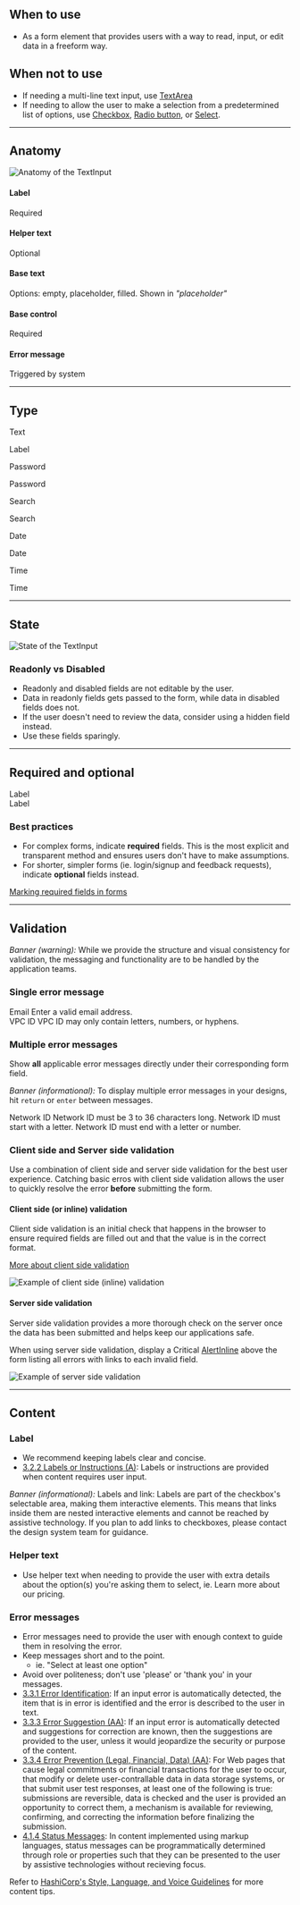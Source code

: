 ## When to use

- As a form element that provides users with a way to read, input, or edit data in a freeform way.

## When not to use

- If needing a multi-line text input, use [TextArea](/components/form/textarea/overview)
- If needing to allow the user to make a selection from a predetermined list of options, use [Checkbox](/components/form/checkbox/overview), [Radio button](/components/form/radio/overview), or [Select](/components/form/select/overview).

---

## Anatomy

![Anatomy of the TextInput](/assets/components/form/text-input/text_input-anatomy.png)

#### Label

Required

#### Helper text

Optional

#### Base text

Options: empty, placeholder, filled. Shown in _"placeholder"_

#### Base control

Required

#### Error message

Triggered by system

---

## Type

Text

<section>
    <Hds::Form::TextInput::Field @type="text" placeholder="Placeholder" @width="300px" as |F|>
    <F.Label>Label</F.Label>
  </Hds::Form::TextInput::Field>
</section>

Password

<section>
    <Hds::Form::TextInput::Field @type="password" placeholder="Password" @value="password" @width="300px" as |F|>
    <F.Label>Password</F.Label>
  </Hds::Form::TextInput::Field>
</section>

Search

<section>
    <Hds::Form::TextInput::Field @type="search" placeholder="Search" @width="300px" as |F|>
    <F.Label>Search</F.Label>
  </Hds::Form::TextInput::Field>
</section>

Date

<section>
    <Hds::Form::TextInput::Field @type="date" placeholder="mm/dd/yy" @width="150px" as |F|>
    <F.Label>Date</F.Label>
  </Hds::Form::TextInput::Field>
</section>

Time

<section>
    <Hds::Form::TextInput::Field @type="time" placeholder="--:-- --" @width="150px" as |F|>
    <F.Label>Time</F.Label>
  </Hds::Form::TextInput::Field>
</section>

---

## State

![State of the TextInput](/assets/components/form/text-input/text_input-states.png)

### Readonly vs Disabled

- Readonly and disabled fields are not editable by the user.
- Data in readonly fields gets passed to the form, while data in disabled fields does not.
- If the user doesn't need to review the data, consider using a hidden field instead.
- Use these fields sparingly.

---

## Required and optional

<section>
  <Hds::Form::TextInput::Field @type="text" @isRequired={{true}} @width="300px" as |F|>
    <F.Label>Label</F.Label>
  </Hds::Form::TextInput::Field>
</section>

<section>
  <Hds::Form::TextInput::Field @type="text" @isOptional={{true}} @width="300px" as |F|>
    <F.Label>Label</F.Label>
  </Hds::Form::TextInput::Field>
</section>

### Best practices

- For complex forms, indicate **required** fields. This is the most explicit and transparent method and ensures users don't have to make assumptions.
- For shorter, simpler forms (ie. login/signup and feedback requests), indicate **optional** fields instead.

[Marking required fields in forms](https://www.nngroup.com/articles/required-fields/)

---

## Validation

_Banner (warning):_ While we provide the structure and visual consistency for validation, the messaging and functionality are to be handled by the application teams.

### Single error message

<section>
  <Hds::Form::TextInput::Field @value="janedoe@emailcom" @isInvalid={{true}} @width="300px" as |F|>
    <F.Label>Email</F.Label>
    <F.Error>Enter a valid email address.</F.Error>
  </Hds::Form::TextInput::Field>
</section>

<section>
  <Hds::Form::TextInput::Field @value="5&3y" @isInvalid={{true}} @width="300px" as |F|>
    <F.Label>VPC ID</F.Label>
    <F.Error>VPC ID may only contain letters, numbers, or hyphens.</F.Error>
  </Hds::Form::TextInput::Field>
</section>

### Multiple error messages

Show **all** applicable error messages directly under their corresponding form field.

_Banner (informational):_ To display multiple error messages in your designs, hit `return` or `enter` between messages.

<section>
  <Hds::Form::TextInput::Field @value="1-" @isInvalid={{true}} @width="300px" as |F|>
    <F.Label>Network ID</F.Label>
    <F.Error as |E|>
      <E.Message>Network ID must be 3 to 36 characters long.</E.Message>
      <E.Message>Network ID must start with a letter.</E.Message>
      <E.Message>Network ID must end with a letter or number.</E.Message>
    </F.Error>
  </Hds::Form::TextInput::Field>
</section>

### Client side and Server side validation

Use a combination of client side and server side validation for the best user experience. Catching basic erros with client side validation allows the user to quickly resolve the error **before** submitting the form.

#### Client side (or inline) validation

Client side validation is an initial check that happens in the browser to ensure required fields are filled out and that the value is in the correct format.

[More about client side validation](https://developer.mozilla.org/en-US/docs/Learn/Forms/Form_validation)

![Example of client side (inline) validation](/assets/components/general/validation-client_side.png)

#### Server side validation

Server side validation provides a more thorough check on the server once the data has been submitted and helps keep our applications safe.

When using server side validation, display a Critical [AlertInline](/components/alerts/overview) above the form listing all errors with links to each invalid field.

![Example of server side validation](/assets/components/general/validation-server_side.png)

---

## Content

### Label

- We recommend keeping labels clear and concise.
- [3.2.2 Labels or Instructions (A)](https://www.w3.org/WAI/WCAG21/Understanding/labels-or-instructions.html): Labels or instructions are provided when content requires user input.

_Banner (informational):_ Labels and link: Labels are part of the checkbox's selectable area, making them interactive elements. This means that links inside them are nested interactive elements and cannot be reached by assistive technology. If you plan to add links to checkboxes, please contact the design system team for guidance.

### Helper text

- Use helper text when needing to provide the user with extra details about the option(s) you're asking them to select, ie. Learn more about our pricing.

### Error messages

- Error messages need to provide the user with enough context to guide them in resolving the error.
- Keep messages short and to the point.
  - ie. "Select at least one option"
- Avoid over politeness; don't use 'please' or 'thank you' in your messages.
- [3.3.1 Error Identification](https://www.w3.org/WAI/WCAG21/Understanding/error-identification.html): If an input error is automatically detected, the item that is in error is identified and the error is described to the user in text.
- [3.3.3 Error Suggestion (AA)](https://www.w3.org/WAI/WCAG21/Understanding/error-suggestion.html): If an input error is automatically detected and suggestions for correction are known, then the suggestions are provided to the user, unless it would jeopardize the security or purpose of the content.
- [3.3.4 Error Prevention (Legal, Financial, Data) (AA)](https://www.w3.org/WAI/WCAG21/Understanding/error-prevention-legal-financial-data.html): For Web pages that cause legal commitments or financial transactions for the user to occur, that modify or delete user-contrallable data in data storage systems, or that submit user test responses, at least one of the following is true: submissions are reversible, data is checked and the user is provided an opportunity to correct them, a mechanism is available for reviewing, confirming, and correcting the information before finalizing the submission.
- [4.1.4 Status Messages](https://www.w3.org/WAI/WCAG21/Understanding/status-messages.html): In content implemented using markup languages, status messages can be programmatically determined through role or properties such that they can be presented to the user by assistive technologies without recieving focus.

Refer to [HashiCorp's Style, Language, and Voice Guidelines](https://docs.google.com/document/d/1MRvGd6tS5JkIwl_GssbyExkMJqOXKeUE00kSEtFi8m8/edit?usp=sharing) for more content tips.
